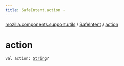```yaml
---
title: SafeIntent.action - 
---
```


[mozilla.components.support.utils](../index.html) / [SafeIntent](index.html) / [action](./action.html)

# action

`val action: `[`String`](https://kotlinlang.org/api/latest/jvm/stdlib/kotlin/-string/index.html)`?`